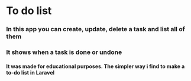 # To do list

### In this app you can create, update, delete a task and list all of them
### It shows when a task is done or undone

#### It was made for educational purposes. The simpler way i find to make a to-do list in Laravel
